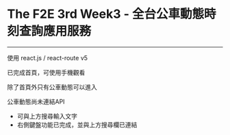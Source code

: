 # The F2E 3rd Week3 - 全台公車動態時刻查詢應用服務
---

使用 react.js / react-route v5

已完成首頁，可使用手機觀看

除了首頁外只有公車動態可以進入

公車動態尚未連結API
  * 可與上方搜尋輸入文字
  * 右側鍵盤功能已完成，並與上方搜尋欄已連結
